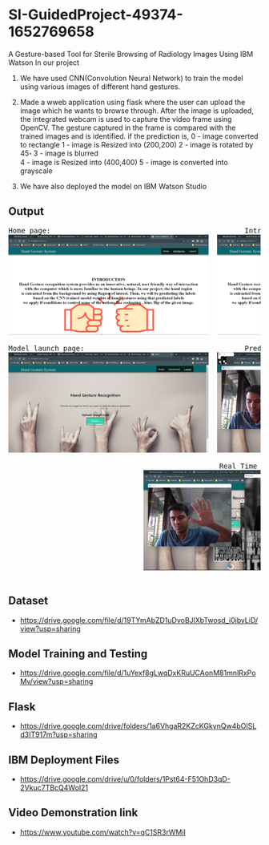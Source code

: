# SI-GuidedProject-49374-1652769658
A Gesture-based Tool for Sterile Browsing of Radiology Images Using IBM Watson
In our project 
1. We have used CNN(Convolution Neural Network) to train the model using various images of different hand gestures.
2. Made a wweb application using flask where the user can upload the image which he wants to browse through. After the image is uploaded, the integrated webcam 
   is used to capture the video frame using OpenCV. The gesture captured in the frame is compared with the trained images and is identified.
if the prediction is,
0 - image converted to rectangle
1 - image is Resized into (200,200)
2 - image is rotated by 45॰ 
3 - image is blurred  
4 - image is Resized into (400,400) 
5 - image is converted into grayscale

3. We have also deployed the model on IBM Watson Studio

## Output
<pre>
Home page:                                              Introduction page:
<img src="https://github.com/DarshGupta1910/Images/blob/main/Intro.png"  width="400" height="200" />  <img src="https://github.com/DarshGupta1910/Images/blob/main/Intro.png" width="400" height="200" />

Model launch page:                                      Predicting results using Random Image:
<img src="https://github.com/DarshGupta1910/Images/blob/main/launch.png" width="400" height="200" />  <img src="https://github.com/DarshGupta1910/Images/blob/main/output1.png" width="400" height="200" />

                                                  Real Time Example:
                                <img src="https://github.com/DarshGupta1910/Images/blob/main/output2.png" width="400" height="200" />

</pre>
## Dataset 
- https://drive.google.com/file/d/19TYmAbZD1uDvoBJlXbTwosd_i0ibyLiD/view?usp=sharing

## Model Training and Testing
- https://drive.google.com/file/d/1uYexf8gLwqDxKRuUCAonM81mnIRxPoMv/view?usp=sharing

## Flask
- https://drive.google.com/drive/folders/1a6VhgaR2KZcKGkynQw4bOISLd3IT917m?usp=sharing


## IBM Deployment Files
- https://drive.google.com/drive/u/0/folders/1Pst64-F51OhD3qD-2Vkuc7TBcQ4WoI21

## Video Demonstration link
- https://www.youtube.com/watch?v=qC1SR3rWMiI
